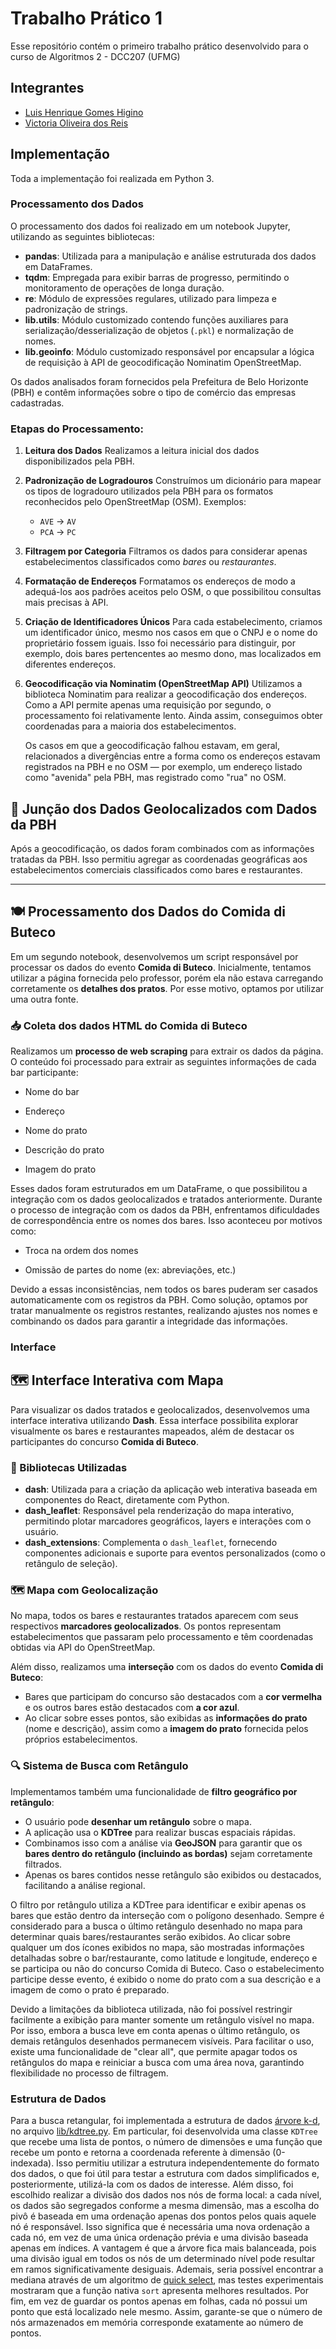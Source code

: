 # Trabalho Prático 1

Esse repositório contém o primeiro trabalho prático desenvolvido para o curso de Algoritmos 2 - DCC207 (UFMG)

## Integrantes
- [Luis Henrique Gomes Higino](https://github.com/luishgh)
- [Victoria Oliveira dos Reis](https://github.com/Victoria-Reiss)

## Implementação

Toda a implementação foi realizada em Python 3.

### Processamento dos Dados

O processamento dos dados foi realizado em um notebook Jupyter, utilizando as seguintes bibliotecas:

- **pandas**: Utilizada para a manipulação e análise estruturada dos dados em DataFrames.
- **tqdm**: Empregada para exibir barras de progresso, permitindo o monitoramento de operações de longa duração.
- **re**: Módulo de expressões regulares, utilizado para limpeza e padronização de strings.
- **lib.utils**: Módulo customizado contendo funções auxiliares para serialização/desserialização de objetos (`.pkl`) e normalização de nomes.
- **lib.geoinfo**: Módulo customizado responsável por encapsular a lógica de requisição à API de geocodificação Nominatim OpenStreetMap.

Os dados analisados foram fornecidos pela Prefeitura de Belo Horizonte (PBH) e contêm informações sobre o tipo de comércio das empresas cadastradas.

### Etapas do Processamento:

1. **Leitura dos Dados**
   Realizamos a leitura inicial dos dados disponibilizados pela PBH.

2. **Padronização de Logradouros**
   Construímos um dicionário para mapear os tipos de logradouro utilizados pela PBH para os formatos reconhecidos pelo OpenStreetMap (OSM). Exemplos:

   * `AVE` → `AV`
   * `PCA` → `PC`

3. **Filtragem por Categoria**
   Filtramos os dados para considerar apenas estabelecimentos classificados como *bares* ou *restaurantes*.

4. **Formatação de Endereços**
   Formatamos os endereços de modo a adequá-los aos padrões aceitos pelo OSM, o que possibilitou consultas mais precisas à API.

5. **Criação de Identificadores Únicos**
   Para cada estabelecimento, criamos um identificador único, mesmo nos casos em que o CNPJ e o nome do proprietário fossem iguais. Isso foi necessário para distinguir, por exemplo, dois bares pertencentes ao mesmo dono, mas localizados em diferentes endereços.

6. **Geocodificação via Nominatim (OpenStreetMap API)**
   Utilizamos a biblioteca Nominatim para realizar a geocodificação dos endereços. Como a API permite apenas uma requisição por segundo, o processamento foi relativamente lento. Ainda assim, conseguimos obter coordenadas para a maioria dos estabelecimentos.

   Os casos em que a geocodificação falhou estavam, em geral, relacionados a divergências entre a forma como os endereços estavam registrados na PBH e no OSM — por exemplo, um endereço listado como "avenida" pela PBH, mas registrado como "rua" no OSM.
## 🔗 Junção dos Dados Geolocalizados com Dados da PBH

Após a geocodificação, os dados foram combinados com as informações tratadas da PBH. Isso permitiu agregar as coordenadas geográficas aos estabelecimentos comerciais classificados como bares e restaurantes.

---

## 🍽️ Processamento dos Dados do Comida di Buteco

Em um segundo notebook, desenvolvemos um script responsável por processar os dados do evento **Comida di Buteco**.
Inicialmente, tentamos utilizar a página fornecida pelo professor, porém ela não estava carregando corretamente os **detalhes dos pratos**. Por esse motivo, optamos por utilizar uma outra fonte.

### 📥 Coleta dos dados HTML do Comida di Buteco

Realizamos um **processo de web scraping** para extrair os dados da página.
O conteúdo foi processado para extrair as seguintes informações de cada bar participante:

* Nome do bar

* Endereço

* Nome do prato

* Descrição do prato

* Imagem do prato

Esses dados foram estruturados em um DataFrame, o que possibilitou a integração com os dados geolocalizados e tratados anteriormente.
Durante o processo de integração com os dados da PBH, enfrentamos dificuldades de correspondência entre os nomes dos bares. Isso aconteceu por motivos como:

* Troca na ordem dos nomes

* Omissão de partes do nome (ex: abreviações, etc.)

Devido a essas inconsistências, nem todos os bares puderam ser casados automaticamente com os registros da PBH.
Como solução, optamos por tratar manualmente os registros restantes, realizando ajustes nos nomes e combinando os dados para garantir a integridade das informações.

### Interface
## 🗺️ Interface Interativa com Mapa

Para visualizar os dados tratados e geolocalizados, desenvolvemos uma interface interativa utilizando **Dash**. Essa interface possibilita explorar visualmente os bares e restaurantes mapeados, além de destacar os participantes do concurso **Comida di Buteco**.

### 🧰 Bibliotecas Utilizadas

- **dash**: Utilizada para a criação da aplicação web interativa baseada em componentes do React, diretamente com Python.
- **dash_leaflet**: Responsável pela renderização do mapa interativo, permitindo plotar marcadores geográficos, layers e interações com o usuário.
- **dash_extensions**: Complementa o `dash_leaflet`, fornecendo componentes adicionais e suporte para eventos personalizados (como o retângulo de seleção).

### 🗺️ Mapa com Geolocalização

No mapa, todos os bares e restaurantes tratados aparecem com seus respectivos **marcadores geolocalizados**. Os pontos representam estabelecimentos que passaram pelo processamento e têm coordenadas obtidas via API do OpenStreetMap.

Além disso, realizamos uma **interseção** com os dados do evento **Comida di Buteco**:  
- Bares que participam do concurso são destacados com a **cor vermelha** e os outros bares estão destacados com **a cor azul**.  
- Ao clicar sobre esses pontos, são exibidas as **informações do prato** (nome e descrição), assim como a **imagem do prato** fornecida pelos próprios estabelecimentos.

### 🔍 Sistema de Busca com Retângulo

Implementamos também uma funcionalidade de **filtro geográfico por retângulo**:

- O usuário pode **desenhar um retângulo** sobre o mapa.
- A aplicação usa o **KDTree** para realizar buscas espaciais rápidas.
- Combinamos isso com a análise via **GeoJSON** para garantir que os **bares dentro do retângulo (incluindo as bordas)** sejam corretamente filtrados.
- Apenas os bares contidos nesse retângulo são exibidos ou destacados, facilitando a análise regional.

O filtro por retângulo utiliza a KDTree para identificar e exibir apenas os bares que estão dentro da interseção com o polígono desenhado. Sempre é considerado para a busca o último retângulo desenhado no mapa para determinar quais bares/restaurantes serão exibidos. Ao clicar sobre qualquer um dos ícones exibidos no mapa, são mostradas informações detalhadas sobre o bar/restaurante, como latitude e longitude, endereço e se participa ou não do concurso Comida di Buteco. Caso o estabelecimento participe desse evento, é exibido o nome do prato com a sua descrição e a imagem de como o prato é preparado.

Devido a limitações da biblioteca utilizada, não foi possível restringir facilmente a exibição para manter somente um retângulo visível no mapa. Por isso, embora a busca leve em conta apenas o último retângulo, os demais retângulos desenhados permanecem visíveis.
Para facilitar o uso, existe uma funcionalidade de "clear all", que permite apagar todos os retângulos do mapa e reiniciar a busca com uma área nova, garantindo flexibilidade no processo de filtragem. 

### Estrutura de Dados

Para a busca retangular, foi implementada a estrutura de dados [árvore k-d](https://pt.wikipedia.org/wiki/%C3%81rvore_k-d), no arquivo [lib/kdtree.py](lib/kdtree.py). Em particular, foi desenvolvida uma classe `KDTree` que recebe uma lista de pontos, o número de dimensões e uma função que recebe um ponto e retorna a coordenada referente à dimensão (0-indexada). Isso permitiu utilizar a estrutura independentemente do formato dos dados, o que foi útil para testar a estrutura com dados simplificados e, posteriormente, utilizá-la com os dados de interesse. Além disso, foi escolhido realizar a divisão dos dados nos nós de forma local: a cada nível, os dados são segregados conforme a mesma dimensão, mas a escolha do pivô é baseada em uma ordenação apenas dos pontos pelos quais aquele nó é responsável. Isso significa que é necessária uma nova ordenação a cada nó, em vez de uma única ordenação prévia e uma divisão baseada apenas em índices. A vantagem é que a árvore fica mais balanceada, pois uma divisão igual em todos os nós de um determinado nível pode resultar em ramos significativamente desiguais. Ademais, seria possível encontrar a mediana através de um algoritmo de [quick select](https://en.wikipedia.org/wiki/Quickselect), mas testes experimentais mostraram que a função nativa `sort` apresenta melhores resultados. Por fim, em vez de guardar os pontos apenas em folhas, cada nó possui um ponto que está localizado nele mesmo. Assim, garante-se que o número de nós armazenados em memória corresponde exatamente ao número de pontos.

